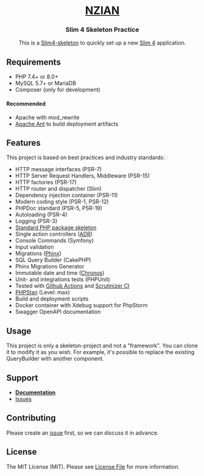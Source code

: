 <h1 align="center">
  <a href="https://www.nzian.xyz" target="_blank">NZIAN</a>
</h1>

<h3 align="center">Slim 4 Skeleton Practice</h3>

<div align="center">

This is a [Slim4-skeleton](https://github.com/odan/slim4-skeleton) to quickly set up a new [Slim 4](https://www.slimframework.com/) application.

</div>

## Requirements

* PHP 7.4+ or 8.0+
* MySQL 5.7+ or MariaDB
* Composer (only for development)

#### Recommended

* Apache with mod_rewrite
* [Apache Ant](https://ant.apache.org/bindownload.cgi) to build deployment artifacts

## Features

This project is based on best practices and industry standards:

* HTTP message interfaces (PSR-7)
* HTTP Server Request Handlers, Middleware (PSR-15)
* HTTP factories (PSR-17)
* HTTP router and dispatcher (Slim)
* Dependency injection container (PSR-11)
* Modern coding style (PSR-1, PSR-12)
* PHPDoc standard (PSR-5, PSR-19)
* Autoloading (PSR-4)
* Logging (PSR-3)
* [Standard PHP package skeleton](https://github.com/php-pds/skeleton)
* Single action controllers ([ADR](https://github.com/pmjones/adr/blob/master/ADR.md))
* Console Commands (Symfony)
* Input validation
* Migrations ([Phinx](https://phinx.org/))
* SQL Query Builder (CakePHP)
* Phinx Migrations Generator
* Immutable date and time ([Chronos](https://github.com/cakephp/chronos))
* Unit- and integrations tests (PHPUnit)
* Tested with [Github Actions](https://github.com/odan/slim4-skeleton/actions) and [Scrutinizer CI](https://scrutinizer-ci.com/)
* [PHPStan](https://github.com/phpstan/phpstan) (Level: max)
* Build and deployment scripts
* Docker container with Xdebug support for PhpStorm
* Swagger OpenAPI documentation

## Usage

This project is only a skeleton-project and not a "framework".
You can clone it to modify it as you wish. 
For example, it's possible to replace the existing QueryBuilder with another component.

## Support

* **[Documentation](https://odan.github.io/slim4-skeleton/)**
* [Issues](https://github.com/ziauddin/slim4-practice/issues) 

## Contributing

Please create an [issue](https://github.com/ziauddin/slim4-practice/issues) first, so we can discuss it in advance.

## License

The MIT License (MIT). Please see [License File](LICENSE) for more information.
